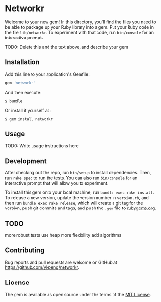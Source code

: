 # Networkr

Welcome to your new gem! In this directory, you'll find the files you need to be able to package up your Ruby library into a gem. Put your Ruby code in the file `lib/networkr`. To experiment with that code, run `bin/console` for an interactive prompt.

TODO: Delete this and the text above, and describe your gem

## Installation

Add this line to your application's Gemfile:

```ruby
gem 'networkr'
```

And then execute:

    $ bundle

Or install it yourself as:

    $ gem install networkr

## Usage

TODO: Write usage instructions here

## Development

After checking out the repo, run `bin/setup` to install dependencies. Then, run `rake spec` to run the tests. You can also run `bin/console` for an interactive prompt that will allow you to experiment.

To install this gem onto your local machine, run `bundle exec rake install`. To release a new version, update the version number in `version.rb`, and then run `bundle exec rake release`, which will create a git tag for the version, push git commits and tags, and push the `.gem` file to [rubygems.org](https://rubygems.org).

## TODO
more robust tests
use heap
more flexibility
add algorithms

## Contributing

Bug reports and pull requests are welcome on GitHub at https://github.com/ykpeng/networkr.


## License

The gem is available as open source under the terms of the [MIT License](http://opensource.org/licenses/MIT).
